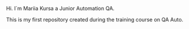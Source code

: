 Hi. I`m Mariia Kursa a Junior Automation QA.

This is my first repository created during the training course on QA Auto.
